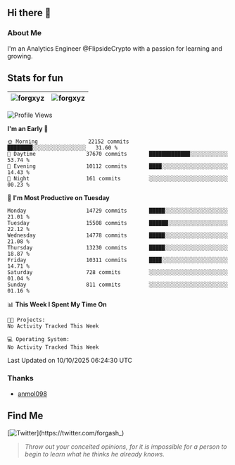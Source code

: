 ## Hi there 👋

### About Me

I'm an Analytics Engineer @FlipsideCrypto with a passion for learning and growing.
  
## Stats for fun

| <img align="center" src="https://github-readme-streak-stats.herokuapp.com/?user=forgxyz&theme=tokyonight" alt="forgxyz" /> | <img align="center" src="https://github-readme-stats.vercel.app/api?username=forgxyz&theme=tokyonight&show_icons=true" alt="forgxyz" /> |
| ------------- |------------- |


<!--START_SECTION:waka-->
![Profile Views](http://img.shields.io/badge/Profile%20Views-0-blue)

**I'm an Early 🐤** 

```text
🌞 Morning                22152 commits       ████████░░░░░░░░░░░░░░░░░   31.60 % 
🌆 Daytime                37670 commits       █████████████░░░░░░░░░░░░   53.74 % 
🌃 Evening                10112 commits       ████░░░░░░░░░░░░░░░░░░░░░   14.43 % 
🌙 Night                  161 commits         ░░░░░░░░░░░░░░░░░░░░░░░░░   00.23 % 
```
📅 **I'm Most Productive on Tuesday** 

```text
Monday                   14729 commits       █████░░░░░░░░░░░░░░░░░░░░   21.01 % 
Tuesday                  15508 commits       ██████░░░░░░░░░░░░░░░░░░░   22.12 % 
Wednesday                14778 commits       █████░░░░░░░░░░░░░░░░░░░░   21.08 % 
Thursday                 13230 commits       █████░░░░░░░░░░░░░░░░░░░░   18.87 % 
Friday                   10311 commits       ████░░░░░░░░░░░░░░░░░░░░░   14.71 % 
Saturday                 728 commits         ░░░░░░░░░░░░░░░░░░░░░░░░░   01.04 % 
Sunday                   811 commits         ░░░░░░░░░░░░░░░░░░░░░░░░░   01.16 % 
```


📊 **This Week I Spent My Time On** 

```text
🐱‍💻 Projects: 
No Activity Tracked This Week

💻 Operating System: 
No Activity Tracked This Week
```


 Last Updated on 10/10/2025 06:24:30 UTC
<!--END_SECTION:waka-->

### Thanks
 - [anmol098](https://github.com/anmol098/waka-readme-stats/)
  
## Find Me
[![Twitter](https://img.shields.io/twitter/url/https/twitter.com/forgash_.svg?style=social&label=Follow%20%40forgash_)](https://twitter.com/forgash_)


> *Throw out your conceited opinions, for it is impossible for a person to begin to learn what he thinks he already knows.* 
